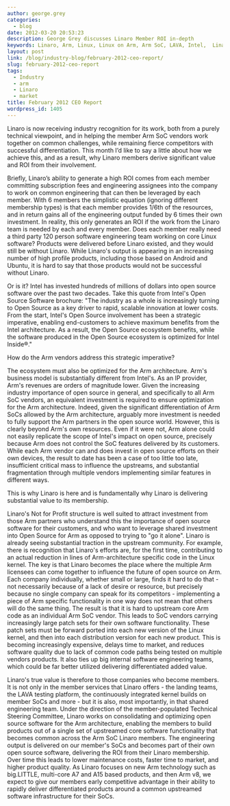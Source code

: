 ```yaml
---
author: george.grey
categories:
  - blog
date: 2012-03-20 20:53:23
description: George Grey discusses Linaro Member ROI in-depth
keywords: Linaro, Arm, Linux, Linux on Arm, Arm SoC, LAVA, Intel,  Linaro members
layout: post
link: /blog/industry-blog/february-2012-ceo-report/
slug: february-2012-ceo-report
tags:
  - Industry
  - arm
  - Linaro
  - market
title: February 2012 CEO Report
wordpress_id: 1405
---
```


Linaro is now receiving industry recognition for its work, both from a purely technical viewpoint, and in helping the member Arm SoC vendors work together on common challenges, while remaining fierce competitors with successful differentiation. This month I’d like to say a little about how we achieve this, and as a result, why Linaro members derive significant value and ROI from their involvement.

Briefly, Linaro’s ability to generate a high ROI comes from each member committing subscription fees and engineering assignees into the company to work on common engineering that can then be leveraged by each member. With 6 members the simplistic equation (ignoring different membership types) is that each member provides 1/6th of the resources, and in return gains all of the engineering output funded by 6 times their own investment. In reality, this only generates an ROI if the work from the Linaro team is needed by each and every member. Does each member really need a third party 120 person software engineering team working on core Linux software? Products were delivered before Linaro existed, and they would still be without Linaro. While Linaro's output is appearing in an increasing number of high profile products, including those based on Android and Ubuntu, it is hard to say that those products would not be successful without Linaro.

Or is it? Intel has invested hundreds of millions of dollars into open source software over the past two decades. Take this quote from Intel's Open Source Software brochure: "The industry as a whole is increasingly turning to Open Source as a key driver to rapid, scalable innovation at lower costs. From the start, Intel's Open Source involvement has been a strategic imperative, enabling end-customers to achieve maximum benefits from the Intel architecture. As a result, the Open Source ecosystem benefits, while the software produced in the Open Source ecosystem is optimized for Intel Inside®."

How do the Arm vendors address this strategic imperative?

The ecosystem must also be optimized for the Arm architecture. Arm's business model is substantially different from Intel's. As an IP provider, Arm's revenues are orders of magnitude lower. Given the increasing industry importance of open source in general, and specifically to all Arm SoC vendors, an equivalent investment is required to ensure optimization for the Arm architecture. Indeed, given the significant differentiation of Arm SoCs allowed by the Arm architecture, arguably more investment is needed to fully support the Arm partners in the open source world. However, this is clearly beyond Arm's own resources. Even if it were not, Arm alone could not easily replicate the scope of Intel's impact on open source, precisely because Arm does not control the SoC features delivered by its customers. While each Arm vendor can and does invest in open source efforts on their own devices, the result to date has been a case of too little too late, insufficient critical mass to influence the upstreams, and substantial fragmentation through multiple vendors implementing similar features in different ways.

This is why Linaro is here and is fundamentally why Linaro is delivering substantial value to its membership.

Linaro's Not for Profit structure is well suited to attract investment from those Arm partners who understand this the importance of open source software for their customers, and who want to leverage shared investment into Open Source for Arm as opposed to trying to "go it alone". Linaro is already seeing substantial traction in the upstream community. For example, there is recognition that Linaro's efforts are, for the first time, contributing to an actual reduction in lines of Arm-architecture specific code in the Linux kernel. The key is that Linaro becomes the place where the multiple Arm licensees can come together to influence the future of open source on Arm. Each company individually, whether small or large, finds it hard to do that - not necessarily because of a lack of desire or resource, but precisely because no single company can speak for its competitors - implementing a piece of Arm specific functionality in one way does not mean that others will do the same thing. The result is that it is hard to upstream core Arm code as an individual Arm SoC vendor. This leads to SoC vendors carrying increasingly large patch sets for their own software functionality. These patch sets must be forward ported into each new version of the Linux kernel, and then into each distribution version for each new product. This is becoming increasingly expensive, delays time to market, and reduces software quality due to lack of common code paths being tested on multiple vendors products. It also ties up big internal software engineering teams, which could be far better utilized delivering differentiated added value.

Linaro's true value is therefore to those companies who become members. It is not only in the member services that Linaro offers - the landing teams, the LAVA testing platform, the continuously integrated kernel builds on member SoCs and more - but it is also, most importantly, in that shared engineering team. Under the direction of the member-populated Technical Steering Committee, Linaro works on consolidating and optimizing open source software for the Arm architecture, enabling the members to build products out of a single set of upstreamed core software functionality that becomes common across the Arm SoC Linaro members. The engineering output is delivered on our member's SoCs and becomes part of their own open source software, delivering the ROI from their Linaro membership. Over time this leads to lower maintenance costs, faster time to market, and higher product quality. As Linaro focuses on new Arm technology such as big.LITTLE, multi-core A7 and A15 based products, and then Arm v8, we expect to give our members early competitive advantage in their ability to rapidly deliver differentiated products around a common upstreamed software infrastructure for their SoCs.
